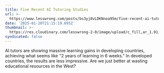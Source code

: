 ```yaml
---
title: Five Recent AI Tutoring Studies
url: >-
  https://www.lesswrong.com/posts/bs3yj8vLDKNnoa95m/five-recent-ai-tutoring-studies
date: '2025-01-20T21:15:19.095Z'
thumbnail: >-
  https://res.cloudinary.com/lesswrong-2-0/image/upload/c_fill,ar_1.91,g_auto/SocialPreview/izkgnn4t94imsqxegtey
syndicated: false
---
```

AI tutors are showing massive learning gains in developing countries, achieving what seems like "2 years of learning in 6 weeks." In developed countries, the results are less impressive. Are we just better at wasting educational resources in the West?
